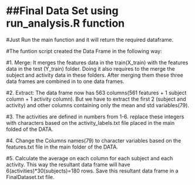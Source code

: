 ##Final Data Set using run_analysis.R function
==========================
#Just Run the main function and it will return the required dataframe.

#The funtion script created the Data Frame in the following way:

#1. Merge: It merges the features data in the train(X_train) with the features data in the test (Y_train) folder. Doing it also requires to the merge the subject and activity data in these folders. After merging them these three data frames are combined in to one data frames.

#2. Extract: The data frame now has 563 columns(561 features + 1 subject column + 1 activity column). But we have to extract the first 2 (subject and activity) and other columns containing only the mean and std variables(79).

#3. The activities are defined in numbers from 1-6. replace these integers with characters based on the activity_labels.txt file placed in the main folded of the DATA.

#4. Change the Columns names(79) to character variables based on the features.txt file in the main folder of the DATA.

#5. Calculate the average on each column for each subject and each activity. This way the resultant data frame will have 6(activities)*30(subjects)=180 rows. Save this resultant data frame in a FinalDataset.txt file.



